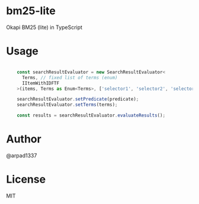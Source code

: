 # bm25-lite

Okapi BM25 (lite) in TypeScript

# Usage

```typescript

    const searchResultEvaluator = new SearchResultEvaluator<
      Terms, // fixed list of terms (enum)
      IItemWithIDFTF
    >(items, Terms as Enum<Terms>, ['selector1', 'selector2', 'selector3']);

    searchResultEvaluator.setPredicate(predicate);
    searchResultEvaluator.setTerms(terms);

    const results = searchResultEvaluator.evaluateResults();

```

# Author

@arpad1337

# License

MIT
